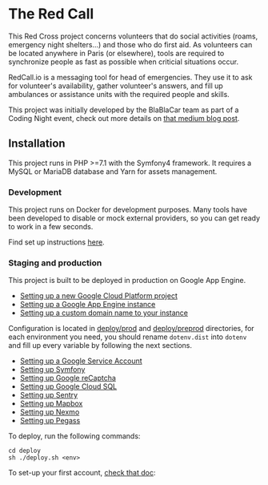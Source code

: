 # The Red Call

This Red Cross project concerns volunteers that do social activities (roams, emergency night shelters...) and those who do first aid. As volunteers can be located anywhere in Paris (or elsewhere), tools are required to synchronize people as fast as possible when criticial situations occur.

RedCall.io is a messaging tool for head of emergencies. They use it to ask for volunteer's availability, gather volunteer's answers, and fill up ambulances or assistance units with the required people and skills.

This project was initially developed by the BlaBlaCar team as part of a Coding Night event, check out more details on [that medium blog post](https://medium.com/blablacar-tech/extending-our-principles-outside-blablacar-the-redalert-project-cf50110f0848).

## Installation

This project runs in PHP >=7.1 with the Symfony4 framework.
It requires a MySQL or MariaDB database and Yarn for assets management.

### Development

This project runs on Docker for development purposes.
Many tools have been developed to disable or mock external providers,
so you can get ready to work in a few seconds.

Find set up instructions [here](docs/tech/00-development.md).

### Staging and production

This project is built to be deployed in production on Google App Engine.

- [Setting up a new Google Cloud Platform project](docs/tech/01-google-cloud-platform.md)
- [Setting up a Google App Engine instance](docs/tech/02-google-app-engine.md)
- [Setting up a custom domain name to your instance](docs/tech/03-custom-domain-name.md)

Configuration is located in [deploy/prod](deploy/prod) and [deploy/preprod](deploy/preprod) directories,
for each environment you need, you should rename `dotenv.dist` into `dotenv` and fill up every variable
by following the next sections.

- [Setting up a Google Service Account](docs/tech/04-google-service-account.md)
- [Setting up Symfony](docs/tech/05-configure-symfony.md)
- [Setting up Google reCaptcha](docs/tech/06-google-recaptcha.md)
- [Setting up Google Cloud SQL](docs/tech/07-google-cloud-sql.md)
- [Setting up Sentry](docs/tech/08-configure-sentry.md)
- [Setting up Mapbox](docs/tech/09-configure-mapbox.md)
- [Setting up Nexmo](docs/tech/10-configure-nexmo.md)
- [Setting up Pegass](docs/tech/11-configure-pegass.md)

To deploy, run the following commands:

```
cd deploy
sh ./deploy.sh <env>
```

To set-up your first account, [check that doc](docs/tech/12-enable-first-admin.md):
